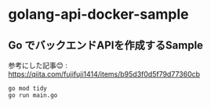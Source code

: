 # golang-api-docker-sample

## Go でバックエンドAPIを作成するSample
参考にした記事😊 : https://qiita.com/fujifuji1414/items/b95d3f0d5f79d77360cb

```
go mod tidy
go run main.go
```
